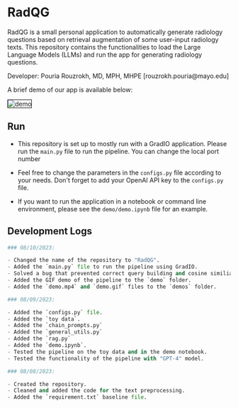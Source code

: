 # RadQG
RadQG is a small personal application to automatically generate radiology questions based
on retrieval augmentation of some user-input radiology texts. 
This repository contains the functionalities to load the Large Language Models (LLMs) 
and run the app for generating radiology questions. 

<p> Developer: Pouria Rouzrokh, MD, MPH, MHPE [rouzrokh.pouria@mayo.edu]

A brief demo of our app is available below:

<img src="demos/demo.gif" alt="demo" style="border: 1px solid black;">

## Run

- This repository is set up to mostly run with a GradIO application. Please run the 
`main.py` file to run the pipeline. You can change the local port number

- Feel free to change the parameters in the `configs.py` file according to your needs.
Don't forget to add your OpenAI API key to the `configs.py` file.

- If you want to run the application in a notebook or command line environment, please
see the `demo/demo.ipynb` file for an example.

## Development Logs

```python
### 08/10/2023:

- Changed the name of the repository to "RadQG".
- Added the `main.py` file to run the pipeline using GradIO.
- Solved a bug that prevented correct query building and cosine similiarity calculation.
- Added the GIF demo of the pipeline to the `demo` folder.
- Added the `demo.mp4` and `demo.gif` files to the `demos` folder.

### 08/09/2023:

- Added the `configs.py` file.
- Added the `toy data`.
- Added the `chain_prompts.py`
- Added the `general_utils.py`
- Added the `rag.py`
- Added the `demo.ipynb`.
- Tested the pipeline on the toy data and in the demo notebook.
- Tested the functionality of the pipeline with "GPT-4" model.

### 08/08/2023:

- Created the repository.
- Cleaned and added the code for the text preprocessing.
- Added the `requirement.txt` baseline file. 